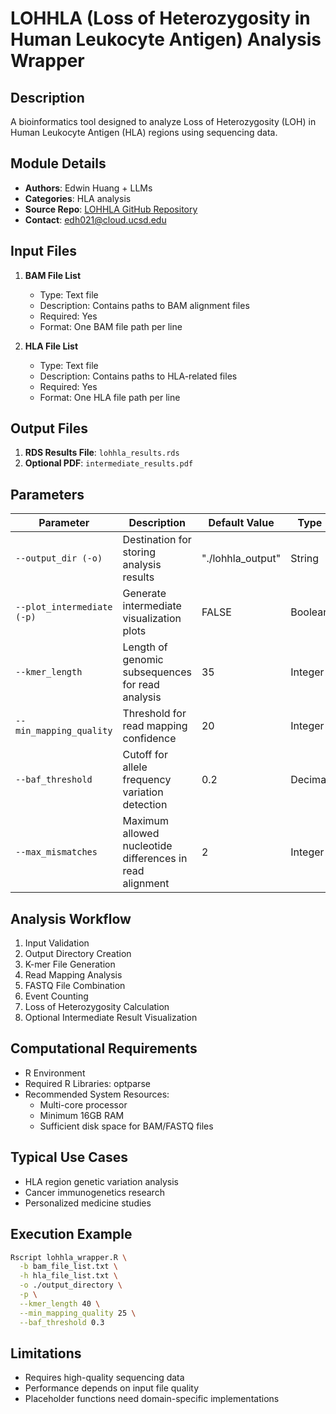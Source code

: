 # LOHHLA (Loss of Heterozygosity in Human Leukocyte Antigen) Analysis Wrapper

## Description
A bioinformatics tool designed to analyze Loss of Heterozygosity (LOH) in Human Leukocyte Antigen (HLA) regions using sequencing data.

## Module Details
- **Authors**: Edwin Huang + LLMs
- **Categories**: HLA analysis
- **Source Repo**: [LOHHLA GitHub Repository](https://github.com/mskcc/lohhla/blob/master/LOHHLAscript.R)
- **Contact**: edh021@cloud.ucsd.edu

## Input Files
1. **BAM File List**
   - Type: Text file
   - Description: Contains paths to BAM alignment files
   - Required: Yes
   - Format: One BAM file path per line

2. **HLA File List**
   - Type: Text file
   - Description: Contains paths to HLA-related files
   - Required: Yes
   - Format: One HLA file path per line

## Output Files
1. **RDS Results File**: `lohhla_results.rds`
2. **Optional PDF**: `intermediate_results.pdf`

## Parameters

| Parameter | Description | Default Value | Type |
|-----------|-------------|---------------|------|
| `--output_dir (-o)` | Destination for storing analysis results | "./lohhla_output" | String |
| `--plot_intermediate (-p)` | Generate intermediate visualization plots | FALSE | Boolean |
| `--kmer_length` | Length of genomic subsequences for read analysis | 35 | Integer |
| `--min_mapping_quality` | Threshold for read mapping confidence | 20 | Integer |
| `--baf_threshold` | Cutoff for allele frequency variation detection | 0.2 | Decimal |
| `--max_mismatches` | Maximum allowed nucleotide differences in read alignment | 2 | Integer |

## Analysis Workflow
1. Input Validation
2. Output Directory Creation
3. K-mer File Generation
4. Read Mapping Analysis
5. FASTQ File Combination
6. Event Counting
7. Loss of Heterozygosity Calculation
8. Optional Intermediate Result Visualization

## Computational Requirements
- R Environment
- Required R Libraries: optparse
- Recommended System Resources:
  * Multi-core processor
  * Minimum 16GB RAM
  * Sufficient disk space for BAM/FASTQ files

## Typical Use Cases
- HLA region genetic variation analysis
- Cancer immunogenetics research
- Personalized medicine studies

## Execution Example
```bash
Rscript lohhla_wrapper.R \
  -b bam_file_list.txt \
  -h hla_file_list.txt \
  -o ./output_directory \
  -p \
  --kmer_length 40 \
  --min_mapping_quality 25 \
  --baf_threshold 0.3
```

## Limitations
- Requires high-quality sequencing data
- Performance depends on input file quality
- Placeholder functions need domain-specific implementations